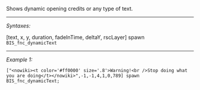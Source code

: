 Shows dynamic opening credits or any type of text.<br>


---
*Syntaxes:*

[text, x, y, duration, fadeInTime, deltaY, rscLayer] spawn `BIS_fnc_dynamicText`

---
*Example 1:*

```sqf
["<nowiki><t color='#ff0000' size='.8'>Warning!<br />Stop doing what you are doing</t></nowiki>",-1,-1,4,1,0,789] spawn BIS_fnc_dynamicText;
```
